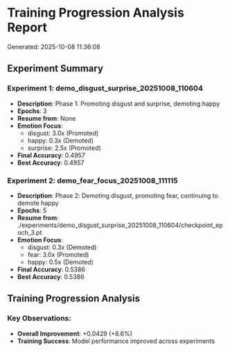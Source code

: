 # Training Progression Analysis Report
Generated: 2025-10-08 11:36:08

## Experiment Summary

### Experiment 1: demo_disgust_surprise_20251008_110604
- **Description**: Phase 1: Promoting disgust and surprise, demoting happy
- **Epochs**: 3
- **Resume from**: None
- **Emotion Focus**:
  - disgust: 3.0x (Promoted)
  - happy: 0.3x (Demoted)
  - surprise: 2.5x (Promoted)
- **Final Accuracy**: 0.4957
- **Best Accuracy**: 0.4957

### Experiment 2: demo_fear_focus_20251008_111115
- **Description**: Phase 2: Demoting disgust, promoting fear, continuing to demote happy
- **Epochs**: 5
- **Resume from**: ./experiments/demo_disgust_surprise_20251008_110604/checkpoint_epoch_3.pt
- **Emotion Focus**:
  - disgust: 0.3x (Demoted)
  - fear: 3.0x (Promoted)
  - happy: 0.5x (Demoted)
- **Final Accuracy**: 0.5386
- **Best Accuracy**: 0.5386

## Training Progression Analysis

### Key Observations:

- **Overall Improvement**: +0.0429 (+8.6%)
- **Training Success**: Model performance improved across experiments
